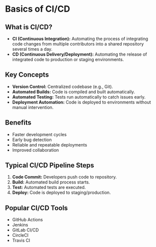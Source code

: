 # Basics of CI/CD

## What is CI/CD?

- **CI (Continuous Integration):** Automating the process of integrating code changes from multiple contributors into a shared repository several times a day.
- **CD (Continuous Delivery/Deployment):** Automating the release of integrated code to production or staging environments.

## Key Concepts

- **Version Control:** Centralized codebase (e.g., Git).
- **Automated Builds:** Code is compiled and built automatically.
- **Automated Testing:** Tests run automatically to catch issues early.
- **Deployment Automation:** Code is deployed to environments without manual intervention.

## Benefits

- Faster development cycles
- Early bug detection
- Reliable and repeatable deployments
- Improved collaboration

## Typical CI/CD Pipeline Steps

1. **Code Commit:** Developers push code to repository.
2. **Build:** Automated build process starts.
3. **Test:** Automated tests are executed.
4. **Deploy:** Code is deployed to staging/production.

## Popular CI/CD Tools

- GitHub Actions
- Jenkins
- GitLab CI/CD
- CircleCI
- Travis CI
